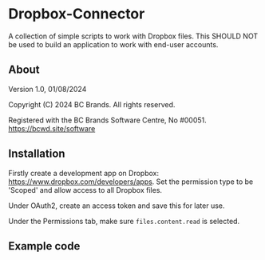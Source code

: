 # Dropbox-Connector
A collection of simple scripts to work with Dropbox files.
This SHOULD NOT be used to build an application to work with end-user accounts.

## About
Version 1.0, 01/08/2024

Copyright (C) 2024 BC Brands. All rights reserved.

Registered with the BC Brands Software Centre, No #00051.
https://bcwd.site/software

## Installation
Firstly create a development app on Dropbox: https://www.dropbox.com/developers/apps.
Set the permission type to be 'Scoped' and allow access to all Dropbox files.

Under OAuth2, create an access token and save this for later use.

Under the Permissions tab, make sure `files.content.read` is selected.

## Example code